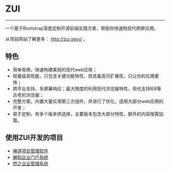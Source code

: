 # ZUI #

----------

一个基于Bootstrap深度定制开源前端实践方案，帮助你快速构现代跨屏应用。

从项目网站了解更多： http://zui.sexy/ 。


## 特色 ##

- 简单易用，快速构建美观的现代web应用；
- 轻量级高性能，只包含关键功能特性，但具备高可扩展性，只让你的应用更快；
- 跨平台支持，多屏幕响应；最大限度的利用现代浏览器特性，但也支持IE8等古老的浏览器；
- 完整方案，内置大量实用第三方组件，并进行了优化，适用大部分web应用的开发；
- 易于定制，有多个版本供选择，主要版本包含大部分特性，额外的内容按需加载。

## 使用ZUI开发的项目

- [禅道项目管理软件](http://zentao.net)
- [蝉知企业门户系统](http://chanzhi.org)
- [然之企业管理系统](http://ranzhi.org)
